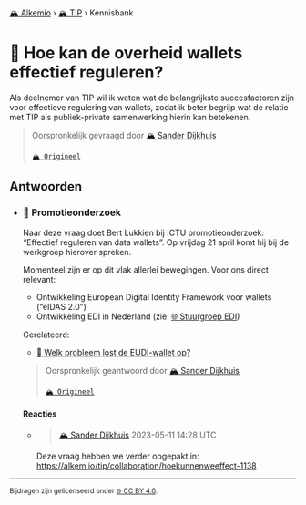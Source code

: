 [🏔️ Alkemio](https://welcome.alkem.io/) › [🏔️ TIP](https://alkem.io/tip/dashboard) › Kennisbank
# 📄 Hoe kan de overheid wallets effectief reguleren?
Als deelnemer van TIP wil ik weten wat de belangrijkste succesfactoren zijn voor effectieve regulering van wallets, zodat ik beter begrijp wat de relatie met TIP als publiek-private samenwerking hierin kan betekenen.
> Oorspronkelijk gevraagd door [🏔️ Sander Dijkhuis](https://alkem.io/user/sander-dijkhuis-3912)
>
> [`🏔️ Origineel`](https://alkem.io/tip/collaboration/hoekandeoverheid-8045)

## Antwoorden
- ### <a id="promotieonderzoek-2880"></a> 📌 Promotieonderzoek
  Naar deze vraag doet Bert Lukkien bij ICTU promotieonderzoek: “Effectief reguleren van data wallets”. Op vrijdag 21 april komt hij bij de werkgroep hierover spreken.
  
  Momenteel zijn er op dit vlak allerlei bewegingen. Voor ons direct relevant:
  
  *   Ontwikkeling European Digital Identity Framework voor wallets (“eIDAS 2.0”)
  *   Ontwikkeling EDI in Nederland (zie: [🌐 Stuurgroep EDI](https://edi.pleio.nl/cms/view/066e8e5e-e98f-4b4d-b336-28649576715a/stuurgroep-edi))
  
  Gerelateerd:
  
  *   [📄 Welk probleem lost de EUDI-wallet op?](welkprobleemlostd-9718.md)

  > Oorspronkelijk geantwoord door [🏔️ Sander Dijkhuis](https://alkem.io/tip/collaboration/hoekandeoverheid-8045/posts/promotieonderzoek-2880)
  >
  > [`🏔️ Origineel`](https://alkem.io/tip/collaboration/hoekandeoverheid-8045/posts/promotieonderzoek-2880)

  #### Reacties
    - > [🏔️ Sander Dijkhuis](https://alkem.io/user/sander-dijkhuis-3912) 2023-05-11 14:28 UTC
          
      Deze vraag hebben we verder opgepakt in: https://alkem.io/tip/collaboration/hoekunnenweeffect-1138
* * *
<small>Bijdragen zijn gelicenseerd onder [🌐 CC BY 4.0](https://creativecommons.org/licenses/by/4.0/deed.nl).</small>
